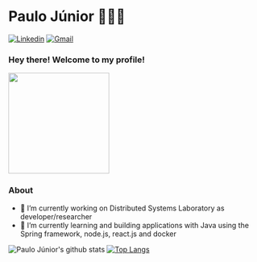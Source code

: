 # Paulo Júnior 👨‍💻🔥

[![Linkedin](https://img.shields.io/badge/LinkedIn-blue?style=for-the-badge&logo=Linkedin)](https://www.linkedin.com/in/paulo-juniore/)
[![Gmail](https://img.shields.io/badge/-Gmail-c14438?style=for-the-badge&logo=Gmail&logoColor=white&link=mailto:paulo.junior@ccc.ufcg.edu.br)](mailto:paulo.junior@ccc.ufcg.edu.br)

### Hey there! Welcome to my profile!

<img style="margin: 0 auto" src="https://media1.giphy.com/media/Wsju5zAb5kcOfxJV9i/giphy.gif?cid=5a38a5a2wowhz3x11oxrnce794dmbasj7xr5qy6c506mr5yr&rid=giphy.gif" height="200">

### About

- 🔭 I’m currently working on Distributed Systems Laboratory as developer/researcher
- 🌱 I’m currently learning and building applications with Java using the Spring framework, node.js, react.js and docker

![Paulo Júnior's github stats](https://github-readme-stats.vercel.app/api?username=paulojuniore&show_icons=true&count_private=true)
[![Top Langs](https://github-readme-stats.vercel.app/api/top-langs/?username=paulojuniore&layout=compact&exclude_repo=MachineLearningStudies)](https://github.com/anuraghazra/github-readme-stats)
